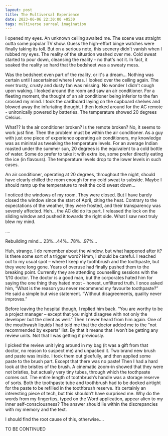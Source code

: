 ```yaml
---
layout: post
title: The Multiversal Experience
date: 2023-06-06 22:30:00 +0530
tags: multiverse surreal imagination
---
```


I opened my eyes. An unknown ceiling awaited me. The scene was straight outta some popular TV show. Guess the high-effort binge watches were finally taking its toll. But on a serious note, this scenery didn't vanish when I rubbed my eyes. The reality of the situation washed over me. Cold sweat started to pour down, cleansing the reality - no that's not it. In fact, it soaked the reality so hard that the bedsheet was a sweaty mess.

<!--more-->
Was the bedsheet even part of the reality, or it's a dream... Nothing was certain until I ascertained where I was. I looked over the ceiling again. The ever trusty, crusty and dusty fan was missing. No wonder I didn't cough upon waking. I looked around the room and saw an air conditioner. For a fleeting moment, the thought of an air conditioner being inferior to the fan crossed my mind. I took the cardboard laying on the cupboard shelves and blowed away the infuriating thought. I then looked around for the AC remote - unironically powered by batteries. The temperature showed 20 degrees Celsius. 

What?? Is the air conditioner broken? Is the remote broken? No, it seems to work just fine. Then the problem must be within the air conditioner. As a guy with just one piece of experience operating air conditioners, my knowledge was as minimal as tweaking the temperature levels. For an average Indian roasted under the summer sun, 20 degrees is the equivalent to a cold bottle of water. Some do prefer to take it with extra ice, some prefer directly eating the ice (in flavours). The temperature levels drop to the lower levels in such cases.

An air conditioner, operating at 20 degrees, throughout the night, should have clearly chilled the room enough for my cold sweat to subside. Maybe I should ramp up the temperature to melt the cold sweat down...

I noticed the windows of my room. They were closed. But I have barely closed the window since the start of April, citing the heat. Contrary to the expectations of the weather, they were frosted, and their transparency was severely affected. Heh… the AC did do its part. I released the lock on the sliding window and pushed it towards the right side. What I saw next truly blew my mind.

….

Rebuilding mind… 23%...44%...78%...97%...

Huh, strange. I do remember about the window, but what happened after it? Is there some sort of a trigger word? Hmm, I should be careful. I reached out to my usual spot – where I keep my toothbrush and the toothpaste, but they were long gone. Years of overuse had finally pushed them to the breaking point. Currently they are attending counselling sessions with the 1/10 doctor. The doctor is a good man, but the corporates hated him for saying the one thing they hated most – honest, unfiltered truth. I once asked him, “What is the reason you never recommend my favourite toothpaste?” He said a simple but wise statement. “Without disagreements, quality never improves.”

Before leaving the hospital though, I replied him back. “You are worthy to be a project manager – except that you might disagree with not only the developer but the client as well.” Then I never heard from him again. One of the mouthwash liquids I had told me that the doctor added me to the “not recommended by experts” list. By that it means that I won’t be getting any review units. Not that I was getting it previously.

I picked the review unit lying around in my bag (it was a gift from that doctor, no reason to suspect me) and unpacked it. Two brand new brush and paste was inside. I took them out gleefully, and then applied some paste to the brush part. Except that there was no paste! Then I had a hard look at the bristles of the brush. A cinematic zoom-in showed that they were not bristles, but actually very tiny tubes, through which the toothpaste comes out. The entire length of toothbrush’s handle was a storage reserve of sorts. Both the toothpaste tube and toothbrush had to be docked airtight for the paste to be refilled in the toothbrush reserve. It’s certainly an interesting piece of tech, but this shouldn’t have surprised me. Why do the words from my fingertips, typed on the Word application, appear alien to my inner self-consciousness? The answer should lie within the discrepancies with my memory and the text.

I should find the root cause of this, otherwise….

TO BE CONTINUED

